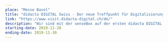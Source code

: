 ```yaml
---
place: "Messe Basel"
title: "didacta DIGITAL Swiss - Der neue Treffpunkt für Digitalisierung in der Bildung"
link: "https://www.visit.didacta-digital.ch/de/"
description: "Wir sind mit der senseBox auf der ersten didacta DIGITAL Swiss in Basel. Besucht uns am Messestand in Halle 1, C27. Weitere Infos sowie ein Formular zur Terminvereinbarung findet ihr unter: https://www.visit.didacta-digital.ch/de/directory/view/reedu-gmbh-co-kg"
starting-date: 2019-11-28
ending-date: 2019-11-30
---
```

